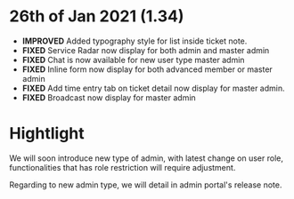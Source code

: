 # 26th of Jan 2021 (1.34)
- **IMPROVED** Added typography style for list inside ticket note.
- **FIXED** Service Radar now display for both admin and master admin
- **FIXED** Chat is now available for new user type master admin
- **FIXED** Inline form now display for both advanced member or master admin
- **FIXED** Add time entry tab on ticket detail now display for master admin.
- **FIXED** Broadcast now display for master admin

# Hightlight

We will soon introduce new type of admin, with latest change on user role, functionalities that has role restriction will require adjustment.

Regarding to new admin type, we will detail in admin portal's release note.

